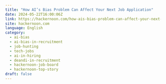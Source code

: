 ```yaml
---
title: "How AI’s Bias Problem Can Affect Your Next Job Application"
date: 2024-05-22T16:00:06Z
link: https://hackernoon.com/how-ais-bias-problem-can-affect-your-next-job-application?source=rss&utm_medium=RSS&utm_source=news.12bit.vn
site: hackernoon.com
language: English
category:
  - ai-bias
  - ai-bias-in-recruitment
  - job-hunting
  - tech-jobs
  - ai-in-hiring
  - deandi-in-recruitment
  - hackernoon-job-board
  - hackernoon-top-story
draft: false
---
```

